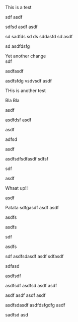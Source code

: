 This is a test


sdf
asdf


sdfsd
asdf
asdf

sd
sadfds
sd
ds
sddasfd
sd
asdf

sd
asdfdsfg

Yet another change  
sdf

asdfasdf

asdfsfdg
vsdvsdf
asdf

THis is another test

Bla Bla


asdf

asdfdsf
asdf

asdf

adfsd

asdf

asdfsdfsdfasdf
sdfsf

sdf

asdf


Whaat up!! 

asdf

Patata
sdfgasdf
asdf
asdf

asdfs

asdfs

sdf

asdfs

sdf
asdfsdasdf
asdf
sdfasdf

sdfasd



asdfsdf

asdfsdf
asdfsd
asdf
asdf

asdf
asdf
asdf
asdf

asdfsdasdf
asdfdsfgdfg
asdf

sadfsd
asd
